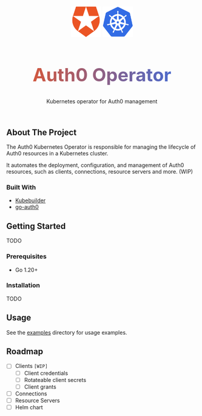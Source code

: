<br />
<div align="center">
  <div>
    <img src="./docs/images/auth0_logo.svg" alt="Auth0 logo" width="80" height="80">
    <img src="./docs/images/k8s_logo.svg" alt="Auth0 logo" width="80" height="80">
  </div>

  <h1 align="center" style="background: linear-gradient(to right, #eb5424, #326ce5); -webkit-background-clip: text; -webkit-text-fill-color: transparent; font-size: 48px;">Auth0 Operator</h1>

  <p align="center">
    Kubernetes operator for Auth0 management
  </p>
  <br />
</div>

## About The Project

The Auth0 Kubernetes Operator is responsible for managing the lifecycle of Auth0 resources in a Kubernetes cluster.

It automates the deployment, configuration, and management of Auth0 resources, such as clients, connections, resource servers and more. (WIP)

### Built With

-   [Kubebuilder](https://book.kubebuilder.io/)
-   [go-auth0](https://github.com/auth0/go-auth0)

## Getting Started

TODO

### Prerequisites

-   Go 1.20+

### Installation

TODO

## Usage

See the [examples](./docs/examples) directory for usage examples.

## Roadmap

-   [ ] Clients `[WIP]`
    -   [ ] Client credentials
    -   [ ] Rotateable client secrets
    -   [ ] Client grants
-   [ ] Connections
-   [ ] Resource Servers
-   [ ] Helm chart
